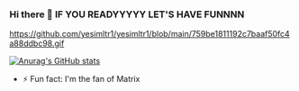### Hi there 👋 IF YOU READYYYYY LET'S HAVE FUNNNN
https://github.com/yesimltr1/yesimltr1/blob/main/759be1811192c7baaf50fc4a88ddbc98.gif

[![Anurag's GitHub stats](https://github-readme-stats.vercel.app/api?username=yesimltr1)](https://github.com/anuraghazra/github-readme-stats)

- ⚡ Fun fact: I'm the fan of Matrix 


